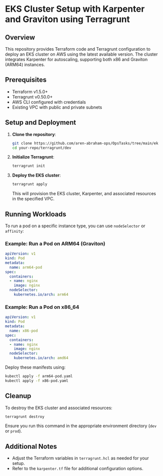 # EKS Cluster Setup with Karpenter and Graviton using Terragrunt

## Overview
This repository provides Terraform code and Terragrunt configuration to deploy an EKS cluster on AWS using the latest available version. The cluster integrates Karpenter for autoscaling, supporting both x86 and Graviton (ARM64) instances.

## Prerequisites
- Terraform v1.5.0+
- Terragrunt v0.50.0+
- AWS CLI configured with credentials
- Existing VPC with public and private subnets

## Setup and Deployment
1. **Clone the repository**:
   ```bash
   git clone https://github.com/aren-abraham-ops/OpsTasks/tree/main/eks-karpenter-setup/karpenter
   cd your-repo/terragrunt/dev
   ```

2. **Initialize Terragrunt**:
   ```bash
   terragrunt init
   ```

3. **Deploy the EKS cluster**:
   ```bash
   terragrunt apply
   ```

   This will provision the EKS cluster, Karpenter, and associated resources in the specified VPC.

## Running Workloads
To run a pod on a specific instance type, you can use `nodeSelector` or `affinity`:

### Example: Run a Pod on ARM64 (Graviton)
```yaml
apiVersion: v1
kind: Pod
metadata:
  name: arm64-pod
spec:
  containers:
  - name: nginx
    image: nginx
  nodeSelector:
    kubernetes.io/arch: arm64
```

### Example: Run a Pod on x86_64
```yaml
apiVersion: v1
kind: Pod
metadata:
  name: x86-pod
spec:
  containers:
  - name: nginx
    image: nginx
  nodeSelector:
    kubernetes.io/arch: amd64
```

Deploy these manifests using:
```bash
kubectl apply -f arm64-pod.yaml
kubectl apply -f x86-pod.yaml
```

## Cleanup
To destroy the EKS cluster and associated resources:
```bash
terragrunt destroy
```
Ensure you run this command in the appropriate environment directory (`dev` or `prod`).

## Additional Notes
- Adjust the Terraform variables in `terragrunt.hcl` as needed for your setup.
- Refer to the `karpenter.tf` file for additional configuration options.
